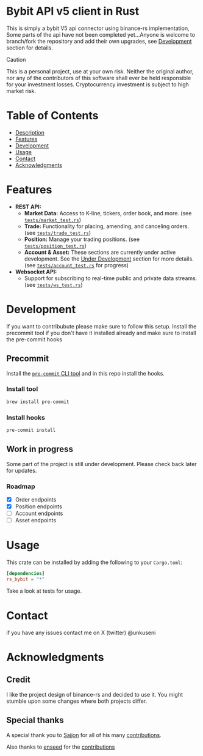 # Bybit API v5 client in Rust

This is simply a bybit V5 api connector using binance-rs implementation, Some parts of the api have not been completed yet...Anyone is welcome to branch/fork the repository and add their own upgrades, see [Development](development) section for details.

> [!CAUTION]
> This is a personal project, use at your own risk. Neither the original author,
> nor any of the contributors of this software shall ever be held responsible
> for your investment losses. Cryptocurrency investment is subject to high market risk.

# Table of Contents

-   [Description](#description)
-   [Features](#features)
-   [Development](#Development)
-   [Usage](#usage)
-   [Contact](#contact)
-   [Acknowledgments](#acknowledgments)

# Features

-   **REST API:**
    -   **Market Data:** Access to K-line, tickers, order book, and more. (see [`tests/market_test.rs`](https://github.com/unkuseni/rs_bybit/tests/market_test.rs))
    -   **Trade:** Functionality for placing, amending, and canceling orders. (see [`tests/trade_test.rs`](https://github.com/unkuseni/rs_bybit/tests/trade_test.rs))
    -   **Position:** Manage your trading positions. (see [`tests/position_test.rs`](https://github.com/unkuseni/rs_bybit/tests/position_test.rs))
    -   **Account & Asset:** These sections are currently under active development. See the [Under Development](#under-development) section for more details. (see [`tests/account_test.rs`](https://github.com/unkuseni/rs_bybit/tests/account_test.rs) for progress)
-   **Websocket API:**
    -   Support for subscribing to real-time public and private data streams. (see [`tests/ws_test.rs`](https://github.com/unkuseni/rs_bybit/tests/ws_test.rs))

# Development

If you want to contribubute please make sure to follow this setup. Install the precommit tool if you don't have it installed already and make sure to install the pre-commit hooks

## Precommit

Install the [`pre-commit` CLI tool](https://pre-commit.com/) and in this repo install the hooks.

### Install tool

```sh
brew install pre-commit
```

### Install hooks

```sh
pre-commit install
```

## Work in progress

Some part of the project is still under development. Please check back later for updates.

### Roadmap

-   [x] Order endpoints
-   [x] Position endpoints
-   [ ] Account endpoints
-   [ ] Asset endpoints

# Usage

This crate can be installed by adding the following to your `Cargo.toml`:

```toml
[dependencies]
rs_bybit = "*"
```

Take a look at tests for usage.

# Contact

if you have any issues contact me on X (twitter) @unkuseni

# Acknowledgments

## Credit

I like the project design of binance-rs and decided to use it. You might stumble upon some changes where both projects differ.

## Special thanks

A special thank you to [Sajjon](https://github.com/Sajjon) for all of his many [contributions](https://github.com/unkuseni/rs_bybit/pulls?q=is%3Amerged+is%3Apr+author%3Asajjon+).

Also thanks to [enseed](https://github.com/enseed-dev) for the [contributions](https://github.com/unkuseni/rs_bybit/pulls?q=is%3Amerged+is%3Apr+author%3Aenseed-dev+)
